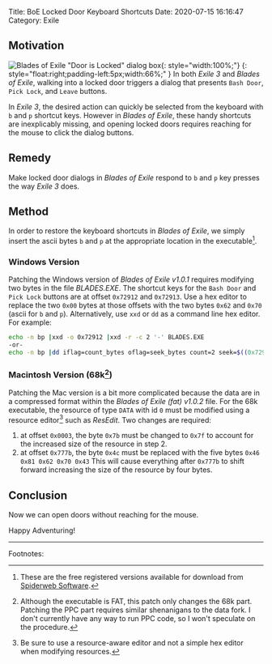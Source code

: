 Title:  BoE Locked Door Keyboard Shortcuts
Date:   2020-07-15 16:16:47
Category: Exile

Motivation
----------------

![Blades of Exile "Door is Locked" dialog box](/assets/images/locked_door.png){: style="width:100%;"}
{: style="float:right;padding-left:5px;width:66%;" }
In both *Exile 3* and *Blades of Exile*, walking into a locked door triggers a
dialog that presents `Bash Door`, `Pick Lock`, and `Leave` buttons.

In *Exile 3*, the desired action can quickly be selected from the keyboard with
`b` and `p` shortcut keys. However in *Blades of Exile*, these handy shortcuts
are inexplicably missing, and opening locked doors requires reaching for the
mouse to click the dialog buttons.


Remedy
----------------

Make locked door dialogs in *Blades of Exile* respond to `b` and `p` key presses the
way *Exile 3* does.

Method
----------------

In order to restore the keyboard shortcuts in *Blades of Exile*, we simply insert
the ascii bytes `b` and `p` at the appropriate location in the executable[^1].

### Windows Version

Patching the Windows version of *Blades of Exile v1.0.1* requires modifying two
bytes in the file *BLADES.EXE*. The shortcut keys for the `Bash Door` and `Pick
Lock` buttons are at offset `0x72912` and `0x72913`. Use a hex editor to replace
the two `0x00` bytes at those offsets with the two bytes `0x62` and `0x70`
(ascii for `b` and `p`). Alternatively, use `xxd` or `dd` as a command line hex
editor. For example:

~~~bash
echo -n bp |xxd -o 0x72912 |xxd -r -c 2 '-' BLADES.EXE
-or-
echo -n bp |dd iflag=count_bytes oflag=seek_bytes count=2 seek=$((0x72912)) conv=notrunc of=BLADES.EXE
~~~

### Macintosh Version (68k[^2])

Patching the Mac version is a bit more complicated because the data are in a
compressed format within the *Blades of Exile (fat) v1.0.2* file. For the 68k
executable, the resource of type `DATA` with id `0` must be modified using a
resource editor[^3] such as *ResEdit*. Two changes are required:

1. at offset `0x0003`, the byte `0x7b` must be changed to `0x7f` to account
   for the increased size of the resource in step 2.
2. at offset `0x777b`, the byte `0x4c` must be replaced with the five bytes
   `0x46 0x81 0x62 0x70 0x43` This will cause everything after `0x777b` to
   shift forward increasing the size of the resource by four bytes.

Conclusion
----------------

Now we can open doors without reaching for the mouse.

Happy Adventuring!

----------------
Footnotes:

[^1]: These are the free registered versions available for download from
      [Spiderweb Software](http://spiderwebsoftware.com/productsOld.html).

[^2]: Although the executable is FAT, this patch only changes the 68k part.
      Patching the PPC part requires similar shenanigans to the data fork.
      I don't currently have any way to run PPC code, so I won't speculate on
      the procedure.

[^3]: Be sure to use a resource-aware editor and not a simple hex editor when
      modifying resources.
